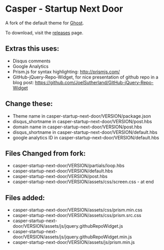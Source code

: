 # Casper - Startup Next Door

A fork of the default theme for [Ghost](http://github.com/tryghost/ghost/).

To download, visit the [releases](https://github.com/TryGhost/Casper/releases) page.

## Extras this uses:

- Disqus comments
- Google Analytics
- Prism.js for syntax highlighting: http://prismjs.com/
- GitHub-jQuery-Repo-Widget, for nice presentation of github repo in a blog post: https://github.com/JoelSutherland/GitHub-jQuery-Repo-Widget

## Change these:

- Theme name in casper-startup-next-door/VERSION/package.json
- disqus_shortname in casper-startup-next-door/VERSION/post.hbs
- domain name in casper-startup-next-door/VERSION/post.hbs
- disqus_shortname in casper-startup-next-door/VERSION/default.hbs
- google analytics ID in casper-startup-next-door/VERSION/default.hbs

## Files Changed from fork:

- casper-startup-next-door/VERSION/partials/loop.hbs
- casper-startup-next-door/VERSION/default.hbs
- casper-startup-next-door/VERSION/post.hbs
- casper-startup-next-door/VERSION/assets/css/screen.css - at end 

## Files added:

- casper-startup-next-door/VERSION/assets/css/prism.min.css
- casper-startup-next-door/VERSION/assets/css/prism.src.css
- casper-startup-next-door/VERSION/assets/js/jquery.githubRepoWidget.js
- casper-startup-next-door/VERSION/assets/js/jquery.githubRepoWidget.min.js
- casper-startup-next-door/VERSION/assets/js/prism.min.js
